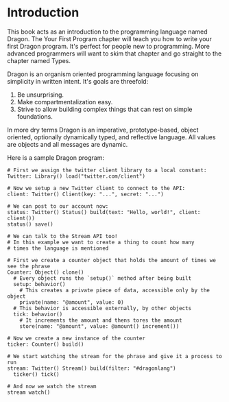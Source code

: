 Introduction
============

This book acts as an introduction to the programming language named Dragon. The Your First Program chapter will teach you how to write your first Dragon program. It's perfect for people new to programming. More advanced programmers will want to skim that chapter and go straight to the chapter named Types.

Dragon is an organism oriented programming language focusing on simplicity in written intent. It's goals are threefold:

  1. Be unsurprising.
  2. Make compartmentalization easy.
  3. Strive to allow building complex things that can rest on simple foundations.

In more dry terms Dragon is an imperative, prototype-based, object oriented, optionally dynamically typed, and reflective language. All values are objects and all messages are dynamic.

Here is a sample Dragon program:

```
# First we assign the twitter client library to a local constant:
Twitter: Library() load("twitter.com/client")

# Now we setup a new Twitter client to connect to the API:
client: Twitter() Client(key: "...", secret: "...")

# We can post to our account now:
status: Twitter() Status() build(text: "Hello, world!", client: client())
status() save()

# We can talk to the Stream API too!
# In this example we want to create a thing to count how many
# times the language is mentioned

# First we create a counter object that holds the amount of times we see the phrase
Counter: Object() clone()
  # Every object runs the `setup()` method after being built
  setup: behavior()
    # This creates a private piece of data, accessible only by the object
    private(name: "@amount", value: 0)
  # This behavior is accessible externally, by other objects
  tick: behavior()
    # It increments the amount and thens tores the amount
    store(name: "@amount", value: @amount() increment())

# Now we create a new instance of the counter
ticker: Counter() build()

# We start watching the stream for the phrase and give it a process to run
stream: Twitter() Stream() build(filter: "#dragonlang")
  ticker() tick()

# And now we watch the stream
stream watch()
```

